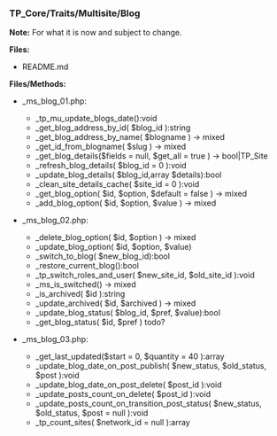 ### TP_Core/Traits/Multisite/Blog

**Note:** For what it is now and subject to change. 

**Files:** 
- README.md

**Files/Methods:** 
- _ms_blog_01.php: 	
	* _tp_mu_update_blogs_date():void 
	* _get_blog_address_by_id( $blog_id ):string 
	* _get_blog_address_by_name( $blogname ) -> mixed 
	* _get_id_from_blogname( $slug ) -> mixed  
	* _get_blog_details($fields = null, $get_all = true ) -> bool|TP_Site
	* _refresh_blog_details( $blog_id = 0 ):void 
	* _update_blog_details( $blog_id,array $details):bool 
	* _clean_site_details_cache( $site_id = 0 ):void 
	* _get_blog_option( $id, $option, $default = false ) -> mixed 
	* _add_blog_option( $id, $option, $value ) -> mixed  

- _ms_blog_02.php: 	
	* _delete_blog_option( $id, $option ) -> mixed
	* _update_blog_option( $id, $option, $value)
	* _switch_to_blog( $new_blog_id):bool
	* _restore_current_blog():bool
	* _tp_switch_roles_and_user( $new_site_id, $old_site_id ):void
	* _ms_is_switched() -> mixed
	* _is_archived( $id ):string
	* _update_archived( $id, $archived ) -> mixed
	* _update_blog_status( $blog_id, $pref, $value):bool
	* _get_blog_status( $id, $pref ) todo?
	
- _ms_blog_03.php: 	
	* _get_last_updated($start = 0, $quantity = 40 ):array
	* _update_blog_date_on_post_publish( $new_status, $old_status, $post ):void
	* _update_blog_date_on_post_delete( $post_id ):void
	* _update_posts_count_on_delete( $post_id ):void
	* _update_posts_count_on_transition_post_status( $new_status, $old_status, $post = null ):void
	* _tp_count_sites( $network_id = null ):array
